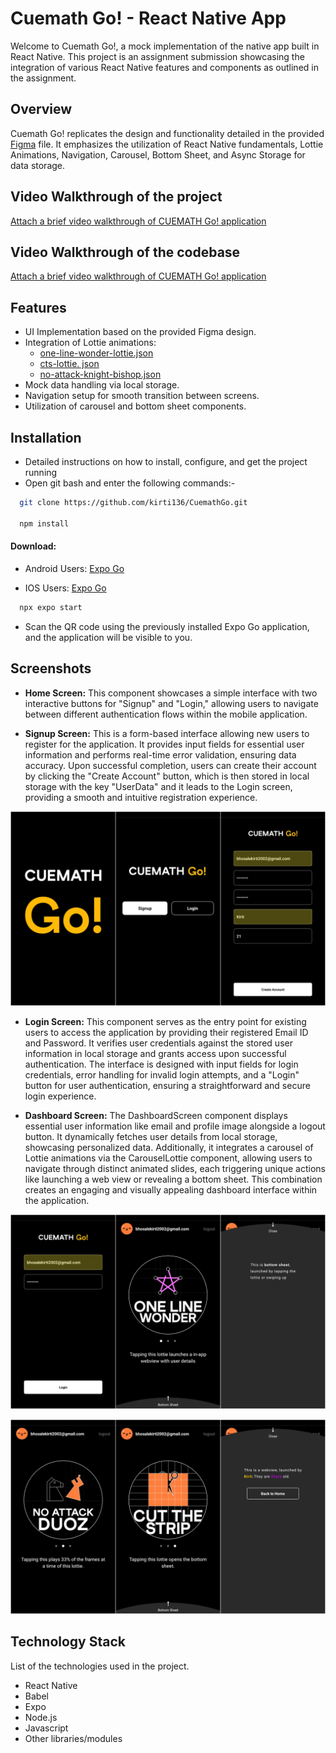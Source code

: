 
# Cuemath Go! - React Native App

Welcome to Cuemath Go!, a mock implementation of the native app built in React Native. This project is an assignment submission showcasing the integration of various React Native features and components as outlined in the assignment.

## Overview 
Cuemath Go! replicates the design and functionality detailed in the provided [Figma](https://cuemath.notion.site/App-Assignment-Cuemath-Go-4f18089084d040d28f4f1b2ef946db55) file. It emphasizes the utilization of React Native fundamentals, Lottie Animations, Navigation, Carousel, Bottom Sheet, and Async Storage for data storage. 

## Video Walkthrough of the project
[Attach a brief video walkthrough of CUEMATH Go! application]()

## Video Walkthrough of the codebase
[Attach a brief video walkthrough of CUEMATH Go! application]()

## Features

 - UI Implementation based on the provided Figma design.
 - Integration of Lottie animations:
    - [one-line-wonder-lottie.json](https://file.notion.so/f/f/81d99e49-098d-47e2-b832-3ea5fb19e43d/26afd220-091b-4fd8-a010-4368c5e52472/one-line-wonder-lottie.json?id=83a4cb60-4001-4513-a73e-0e11fbfc1716&table=block&spaceId=81d99e49-098d-47e2-b832-3ea5fb19e43d&expirationTimestamp=1703109600000&signature=2Adme0fz1pwWCJzBuTgHjtDAmAeUbmzm1ZtKOVxXTAk&downloadName=one-line-wonder-lottie.json)
    - [cts-lottie. json](https://file.notion.so/f/f/81d99e49-098d-47e2-b832-3ea5fb19e43d/ca3d3bb9-ef63-4fc2-8884-05d09d4127e8/cts-lottie.json?id=4612d6c1-54da-4db9-9806-027ee497af7d&table=block&spaceId=81d99e49-098d-47e2-b832-3ea5fb19e43d&expirationTimestamp=1703109600000&signature=pKK5tQzBtASULujDlJ9zCE_JM5uo9zHV3pvXu8vbc0Y&downloadName=cts-lottie.json)
    - [no-attack-knight-bishop.json](https://file.notion.so/f/f/81d99e49-098d-47e2-b832-3ea5fb19e43d/5cc6d9d2-8b84-47cc-a9e8-eada679e9f2b/no-attack-knight-bishop.json?id=1f9edaae-a7ba-419d-822c-7ccd35dac2eb&table=block&spaceId=81d99e49-098d-47e2-b832-3ea5fb19e43d&expirationTimestamp=1703109600000&signature=4IIF10P0SIA4t0h99qgiZ0CujRkv28iOnY3H-CE8C6g&downloadName=no-attack-knight-bishop.json)
 - Mock data handling via local storage.
 - Navigation setup for smooth transition between screens.
 - Utilization of carousel and bottom sheet components.



## Installation
- Detailed instructions on how to install, configure, and get the project running
- Open git bash and enter the following commands:-

```bash
  git clone https://github.com/kirti136/CuemathGo.git

  npm install
```

#### Download:

- Android Users: [Expo Go](https://play.google.com/store/apps/details?id=host.exp.exponent&referrer=www)

- IOS Users: [Expo Go](https://apps.apple.com/us/app/expo-go/id982107779)

```bash
  npx expo start
```
- Scan the QR code using the previously installed Expo Go application, and the application will be visible to you.


## Screenshots

- **Home Screen:** This component showcases a simple interface with two interactive buttons for "Signup" and "Login," allowing users to navigate between different authentication flows within the mobile application.
 
- **Signup Screen:** This is a form-based interface allowing new users to register for the application. It provides input fields for essential user information and performs real-time error validation, ensuring data accuracy. Upon successful completion, users can create their account by clicking the "Create Account" button, which is then stored in local storage with the key "UserData" and it leads to the Login screen, providing a smooth and intuitive registration experience.

![App Screenshot](https://github.com/kirti136/CuemathGo/blob/main/assets/GitImages/01.png?raw=true)

- **Login Screen:** This component serves as the entry point for existing users to access the application by providing their registered Email ID and Password. It verifies user credentials against the stored user information in local storage and grants access upon successful authentication. The interface is designed with input fields for login credentials, error handling for invalid login attempts, and a "Login" button for user authentication, ensuring a straightforward and secure login experience.

- **Dashboard Screen:** The DashboardScreen component displays essential user information like email and profile image alongside a logout button. It dynamically fetches user details from local storage, showcasing personalized data. Additionally, it integrates a carousel of Lottie animations via the CarouselLottie component, allowing users to navigate through distinct animated slides, each triggering unique actions like launching a web view or revealing a bottom sheet. This combination creates an engaging and visually appealing dashboard interface within the application.

![App Screenshot](https://github.com/kirti136/CuemathGo/blob/main/assets/GitImages/02.png?raw=true)

![App Screenshot](https://github.com/kirti136/CuemathGo/blob/main/assets/GitImages/03.png?raw=true)


## Technology Stack
List of the technologies used in the project.

- React Native            
- Babel
- Expo
- Node.js
- Javascript
- Other libraries/modules

